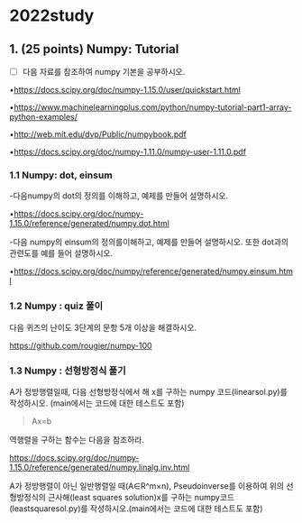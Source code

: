# 2022study

## 1. (25 points) Numpy: Tutorial

- [ ] 다음 자료를 참조하여 numpy 기본을 공부하시오.

•https://docs.scipy.org/doc/numpy-1.15.0/user/quickstart.html

•https://www.machinelearningplus.com/python/numpy-tutorial-part1-array-python-examples/

•http://web.mit.edu/dvp/Public/numpybook.pdf

•https://docs.scipy.org/doc/numpy-1.11.0/numpy-user-1.11.0.pdf

### 1.1 Numpy: dot, einsum

-다음numpy의 dot의 정의를 이해하고, 예제를 만들어 설명하시오.

•https://docs.scipy.org/doc/numpy-1.15.0/reference/generated/numpy.dot.html

-다음 numpy의 einsum의 정의를이해하고, 예제를 만들어 설명하시오. 또한 dot과의 관련도를 예를 들어 설명하시오.

•https://docs.scipy.org/doc/numpy/reference/generated/numpy.einsum.html

### 1.2 Numpy : quiz 풀이

다음 퀴즈의 난이도 3단계의 문항 5개 이상을 해결하시오.

https://github.com/rougier/numpy-100

### 1.3 Numpy : 선형방정식 풀기

A가 정방행렬일때, 다음 선형방정식에서 해 x를 구하는 numpy 코드(linearsol.py)를 작성하시오. (main에서는 코드에 대한 테스트도 포함)

> Ax=b

역행렬을 구하는 함수는 다음을 참조하라.

https://docs.scipy.org/doc/numpy-1.15.0/reference/generated/numpy.linalg.inv.html

A가 정방행렬이 아닌 일반행렬일 때(A∈R^m×n), Pseudoinverse를 이용하여 위의 선형방정식의 근사해(least squares solution)x를 구하는 numpy코드(leastsquaresol.py)를 작성하시오.(main에서는 코드에 대한 테스트도 포함)
